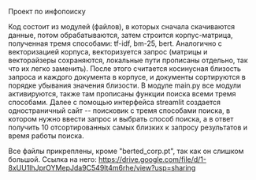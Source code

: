 Проект по инфопоиску

Код состоит из модулей (файлов), в которых сначала скачиваются данные, потом обрабатываются, затем строится корпус-матрица, полученная тремя способами: tf-idf, bm-25, bert. Аналогично с векторизацией корпуса, векторизуется запрос (матрицы и векторайзеры сохраняются, локальные пути прописаны отдельно, так что их легко заменить). После этого считается косинусная близость запроса и каждого документа в корпусе, и документы сортируются в порядке убывания значения близости. В модуле main.py все модули активируются, также там прописаны функции поиска всеми тремя способами. Далее с помощью интерфейса streamlit создается одностраничный сайт -- поисковик с тремя способами поиска, в котором нужно ввести запрос и выбрать способ поиска, а в ответ получить 10 отсортированных самых близких к запросу результатов и время работы поиска. 

Все файлы прикреплены, кроме "berted_corp.pt", так как он слишком большой. Ссылка на него: https://drive.google.com/file/d/1-8xUU1lhJprOYMepJda9C549lt4m6rhe/view?usp=sharing
